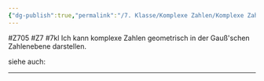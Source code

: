```yaml
---
{"dg-publish":true,"permalink":"/7. Klasse/Komplexe Zahlen/Komplexe Zahlen geometrisch/"}
---
```


#Z705 #Z7 #7kl
Ich kann komplexe Zahlen geometrisch in der Gauß'schen Zahlenebene darstellen.

siehe auch:
___

